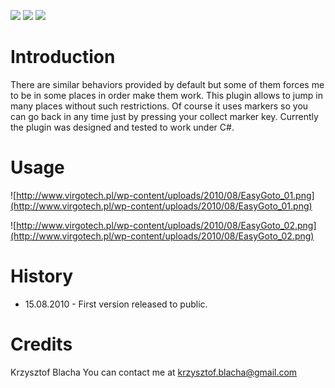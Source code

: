 [![](http://dxcorecommunityplugins.googlecode.com/svn/trunk/Common/Graphics/Download.png)](http://www.rorybecker.co.uk/DevExpress/Community/Plugins/CR_EasyGoto/)
[![](http://dxcorecommunityplugins.googlecode.com/svn/trunk/Common/Graphics/InstallHelp.png)](http://code.google.com/p/dxcorecommunityplugins/wiki/InstallInstructions)
[![](http://dxcorecommunityplugins.googlecode.com/svn/trunk/Common/Graphics/Feedback.png)](http://code.google.com/p/dxcorecommunityplugins/wiki/Feedback)

# Introduction #

There are similar behaviors provided by default but some of them forces me to be in some places in order make them work. This plugin allows to jump in many places without such restrictions. Of course it uses markers so you can go back in any time just by pressing your collect marker key. Currently the plugin was designed and tested to work under C#.

# Usage #

![http://www.virgotech.pl/wp-content/uploads/2010/08/EasyGoto_01.png](http://www.virgotech.pl/wp-content/uploads/2010/08/EasyGoto_01.png)

![http://www.virgotech.pl/wp-content/uploads/2010/08/EasyGoto_02.png](http://www.virgotech.pl/wp-content/uploads/2010/08/EasyGoto_02.png)

# History #

  * 15.08.2010 - First version released to public.

# Credits #

Krzysztof Blacha
You can contact me at krzysztof.blacha@gmail.com